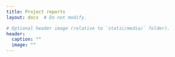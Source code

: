 ```yaml
---
title: Project reports
layout: docs  # Do not modify.

# Optional header image (relative to `static/media/` folder).
header:
  caption: ""
  image: ""
---
```


